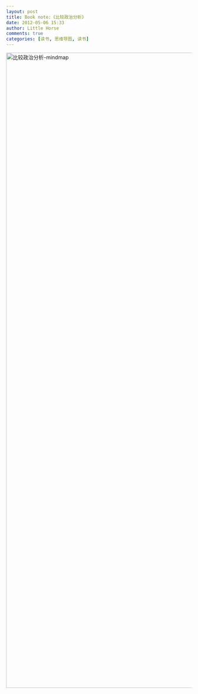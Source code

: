 ```yaml
---
layout: post
title: Book note:《比较政治分析》
date: 2012-05-06 15:33
author: Little Horse
comments: true
categories: [读书, 思维导图, 读书]
---
```

<a href="http://manan.org/images/wp/2012/05/比较政治分析-mindmap.png"><img src="http://manan.org/images/wp/2012/05/比较政治分析-mindmap.png" alt="比较政治分析-mindmap" title="比较政治分析-mindmap" width="1708" height="1721" class="alignnone size-full wp-image-935" /></a>

